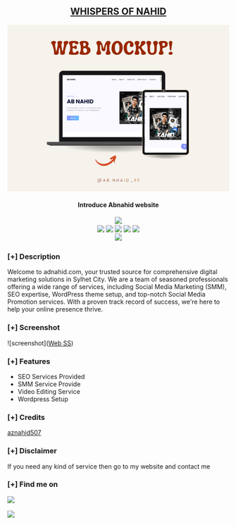 <h2 align="center"><u>WHISPERS OF NAHID </u></h2>

![Introduce Abnahid website ](/img/portfolio23.png)
<h4 align="center"> Introduce Abnahid website  </h4>

<p align="center">
    <img src="https://img.shields.io/github/license/abnahid /Personal website ?style=for-the-badge&color=blue">
<br>
    <img src="https://img.shields.io/badge/Author-Abnahid -magenta?style=flat-square">
    <img src="https://img.shields.io/badge/Open%20Source-Yes-orange?style=flat-square">
    <img src="https://img.shields.io/badge/Maintained-Yes-cyan?style=flat-square">
    <img src="https://img.shields.io/badge/Made%20In-Bangladesh -green?style=flat-square">
    <img src="https://img.shields.io/badge/Written%20In-HTML, CSS , JS -blue?style=flat-square">
<br>
    <img src="https://github-readme-stats.vercel.app/api/pin/?username=abnahid &repo=Personal website &theme=synthwave">
</p>

### [+] Description
Welcome to adnahid.com, your trusted source for comprehensive digital marketing solutions in Sylhet City. We are a team of seasoned professionals offering a wide range of services, including Social Media Marketing (SMM), SEO expertise, WordPress theme setup, and top-notch Social Media Promotion services. With a proven track record of success, we're here to help your online presence thrive.

### [+] Screenshot
![screenshot]([Web SS](http://www.site-shot.com/MI4mKGjvEe6jtAJCrBEACA))

### [+] Features
 - SEO Services Provided 
 - SMM Service Provide 
 - Video Editing Service 
 - Wordpress Setup 

### [+] Credits 
<a href="Abnahid.com">aznahid507 </a>

### [+] Disclaimer 
If you need any kind of service then go to my website and contact me

### [+] Find me on 
<a href="mailto:aznahid507@gmail.com" target="_blank"><img src="https://img.shields.io/badge/Email-aznahid507@gmail.com-blue?style=for-the-badge&logo=gmail"></a>

<a href="https://m.me/hsnahid50k" target="_blank"><img src="https://img.shields.io/badge/Messenger-hsnahid50k-blue?style=for-the-badge&logo=messenger"></a>

